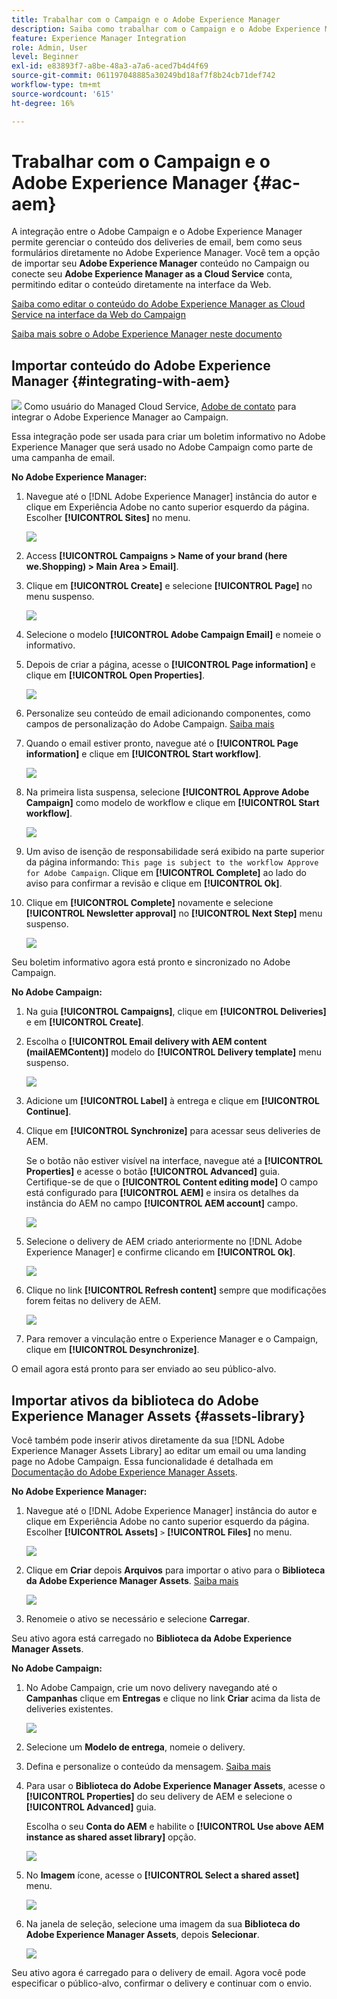 ```yaml
---
title: Trabalhar com o Campaign e o Adobe Experience Manager
description: Saiba como trabalhar com o Campaign e o Adobe Experience Manager
feature: Experience Manager Integration
role: Admin, User
level: Beginner
exl-id: e83893f7-a8be-48a3-a7a6-aced7b4d4f69
source-git-commit: 061197048885a30249bd18af7f8b24cb71def742
workflow-type: tm+mt
source-wordcount: '615'
ht-degree: 16%

---
```


# Trabalhar com o Campaign e o Adobe Experience Manager {#ac-aem}

A integração entre o Adobe Campaign e o Adobe Experience Manager permite gerenciar o conteúdo dos deliveries de email, bem como seus formulários diretamente no Adobe Experience Manager. Você tem a opção de importar seu **Adobe Experience Manager** conteúdo no Campaign ou conecte seu **Adobe Experience Manager as a Cloud Service** conta, permitindo editar o conteúdo diretamente na interface da Web.

[Saiba como editar o conteúdo do Adobe Experience Manager as Cloud Service na interface da Web do Campaign](https://experienceleague.adobe.com/docs/campaign-web/v8/integrations/aem-content.html?lang=en)

[Saiba mais sobre o Adobe Experience Manager neste documento](https://experienceleague.adobe.com/docs/experience-manager-65/administering/integration/campaignonpremise.html#aem-and-adobe-campaign-integration-workflow)

## Importar conteúdo do Adobe Experience Manager {#integrating-with-aem}

![](../assets/do-not-localize/speech.png)  Como usuário do Managed Cloud Service, [Adobe de contato](../start/campaign-faq.md#support) para integrar o Adobe Experience Manager ao Campaign.

Essa integração pode ser usada para criar um boletim informativo no Adobe Experience Manager que será usado no Adobe Campaign como parte de uma campanha de email.

**No Adobe Experience Manager:**

1. Navegue até o [!DNL Adobe Experience Manager] instância do autor e clique em Experiência Adobe no canto superior esquerdo da página. Escolher **[!UICONTROL Sites]** no menu.

   ![](assets/aem_authoring_1.png)

1. Access **[!UICONTROL Campaigns > Name of your brand (here we.Shopping) > Main Area > Email]**.

1. Clique em **[!UICONTROL Create]** e selecione **[!UICONTROL Page]** no menu suspenso.

   ![](assets/aem_authoring_2.png)

1. Selecione o modelo **[!UICONTROL Adobe Campaign Email]** e nomeie o informativo.

1. Depois de criar a página, acesse o **[!UICONTROL Page information]** e clique em **[!UICONTROL Open Properties]**.

   ![](assets/aem_authoring_3.png)

1. Personalize seu conteúdo de email adicionando componentes, como campos de personalização do Adobe Campaign. [Saiba mais](https://experienceleague.adobe.com/docs/experience-manager-65/content/sites/authoring/aem-adobe-campaign/campaign.html?lang=en#editing-email-content)

1. Quando o email estiver pronto, navegue até o **[!UICONTROL Page information]** e clique em **[!UICONTROL Start workflow]**.

   ![](assets/aem_authoring_4.png)

1. Na primeira lista suspensa, selecione **[!UICONTROL Approve Adobe Campaign]** como modelo de workflow e clique em **[!UICONTROL Start workflow]**.

   ![](assets/aem_authoring_5.png)

1. Um aviso de isenção de responsabilidade será exibido na parte superior da página informando: `This page is subject to the workflow Approve for Adobe Campaign`. Clique em **[!UICONTROL Complete]** ao lado do aviso para confirmar a revisão e clique em **[!UICONTROL Ok]**.

1. Clique em **[!UICONTROL Complete]** novamente e selecione **[!UICONTROL Newsletter approval]** no **[!UICONTROL Next Step]** menu suspenso.

   ![](assets/aem_authoring_6.png)

Seu boletim informativo agora está pronto e sincronizado no Adobe Campaign.

**No Adobe Campaign:**

1. Na guia **[!UICONTROL Campaigns]**, clique em **[!UICONTROL Deliveries]** e em **[!UICONTROL Create]**.

1. Escolha o **[!UICONTROL Email delivery with AEM content (mailAEMContent)]** modelo do **[!UICONTROL Delivery template]** menu suspenso.

   ![](assets/aem_authoring_7.png)

1. Adicione um **[!UICONTROL Label]** à entrega e clique em **[!UICONTROL Continue]**.

1. Clique em **[!UICONTROL Synchronize]** para acessar seus deliveries de AEM.

   Se o botão não estiver visível na interface, navegue até a **[!UICONTROL Properties]** e acesse o botão **[!UICONTROL Advanced]** guia. Certifique-se de que o **[!UICONTROL Content editing mode]** O campo está configurado para **[!UICONTROL AEM]** e insira os detalhes da instância do AEM no campo **[!UICONTROL AEM account]** campo.

   ![](assets/aem_authoring_8.png)

1. Selecione o delivery de AEM criado anteriormente no [!DNL Adobe Experience Manager] e confirme clicando em **[!UICONTROL Ok]**.

   ![](assets/aem_authoring_11.png)

1. Clique no link **[!UICONTROL Refresh content]** sempre que modificações forem feitas no delivery de AEM.

   ![](assets/aem_authoring_12.png)

1. Para remover a vinculação entre o Experience Manager e o Campaign, clique em **[!UICONTROL Desynchronize]**.

O email agora está pronto para ser enviado ao seu público-alvo.

## Importar ativos da biblioteca do Adobe Experience Manager Assets {#assets-library}

Você também pode inserir ativos diretamente da sua [!DNL Adobe Experience Manager Assets Library] ao editar um email ou uma landing page no Adobe Campaign. Essa funcionalidade é detalhada em [Documentação do Adobe Experience Manager Assets](https://experienceleague.adobe.com/docs/experience-manager-65/content/assets/managing/manage-assets.html?lang=en).

**No Adobe Experience Manager:**

1. Navegue até o [!DNL Adobe Experience Manager] instância do autor e clique em Experiência Adobe no canto superior esquerdo da página. Escolher **[!UICONTROL Assets]** `>` **[!UICONTROL Files]** no menu.

   ![](assets/aem_assets_1.png)

1. Clique em **Criar** depois **Arquivos** para importar o ativo para o **Biblioteca da Adobe Experience Manager Assets**. [Saiba mais](https://experienceleague.adobe.com/docs/experience-manager-65/content/assets/managing/manage-assets.html?lang=en#uploading-assets)

   ![](assets/aem_assets_2.png)

1. Renomeie o ativo se necessário e selecione **Carregar**.

Seu ativo agora está carregado no **Biblioteca da Adobe Experience Manager Assets**.

**No Adobe Campaign:**

1. No Adobe Campaign, crie um novo delivery navegando até o **Campanhas** clique em **Entregas** e clique no link **Criar** acima da lista de deliveries existentes.

   ![](assets/aem_assets_3.png)

1. Selecione um **Modelo de entrega**, nomeie o delivery.

1. Defina e personalize o conteúdo da mensagem. [Saiba mais](../send/email.md)

1. Para usar o **Biblioteca do Adobe Experience Manager Assets**, acesse o **[!UICONTROL Properties]** do seu delivery de AEM e selecione o **[!UICONTROL Advanced]** guia.

   Escolha o seu **Conta do AEM** e habilite o **[!UICONTROL Use above AEM instance as shared asset library]** opção.

   ![](assets/aem_authoring_9.png)

1. No **Imagem** ícone, acesse o **[!UICONTROL Select a shared asset]** menu.

   ![](assets/aem_assets_4.png)

1. Na janela de seleção, selecione uma imagem da sua **Biblioteca do Adobe Experience Manager Assets**, depois **Selecionar**.

   ![](assets/aem_assets_5.png)

Seu ativo agora é carregado para o delivery de email. Agora você pode especificar o público-alvo, confirmar o delivery e continuar com o envio.

